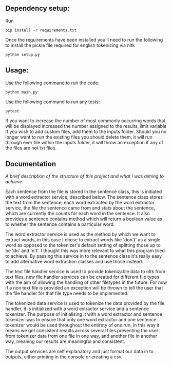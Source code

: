 ## Dependency setup:

Run
```shell
pip install -r requirements.txt
```

Once the requirements have been installed you'll need to run the following to install the pickle file required for english tokenizing via nltk
```shell
python setup.py
```

## Usage:

Use the following command to run the code:
```shell
python main.py
```

Use the following command to run any tests:
```shell
pytest
````

If you want to increase the number of most commonly occurring words that will be displayed increased the number assigned to the results_limit variable
If you wish to add custom files, add them to the inputs folder. Should you no longer want to run the existing files you should delete them, it will run through
ever file within the inputs folder, it will throw an exception if any of the files are not txt files.

## Documentation

_A brief description of the structure of this project and what I was aiming to achieve._

Each sentence from the file is stored in the sentence class, this is initiated with a word extractor service, described below.
The sentence class stores the text from the sentence, each word extracted by the word extractor service, the file the sentence
came from and stats about the sentence, which are currently the counts for each word in the sentence. It also provides a sentence contains
method which will return a boolean value as to whether the sentence contains a particular word.

The word extractor service is used as the method by which we want to extract words, in this case I chose to extract words like 'don't' as a single word
as opposed to the tokenizer's default setting of splitting those up to be 'do' and 'n't'. I thought this was more relevant to what this program tried
to achieve. By passing this service in to the sentence class it's really easy to add alternative word extraction classes and use those instead.

The text file handler service is used to provide tokenizable data to nltk from text files, new file handler services can be created for different file types
with the aim of allowing the handling of other filetypes in the future. For now if a non text file is provided an exception will be thrown to tell the user that
the file handler for that file type needs to be implemented.

The tokenized data service is used to tokenize the data provided by the file handler, it is initialized with a word extractor service and
a sentence tokenizer. The purpose of initialising it with a word extractor and sentence tokenizer was to ensure that only one word extractor
and one sentence tokenizer would be used throughout the entirety of one run, in this way it means we get consistent results across several files
preventing the user from tokenizer data from one file in one way, and another file in another way, meaning our results are meaningful and consistent.

The output services are self explanatory and just format our data in to outputs, either printing in the console or creating a csv.


